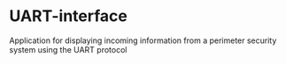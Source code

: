 # UART-interface
Application for displaying incoming information from a perimeter security system using the UART protocol
